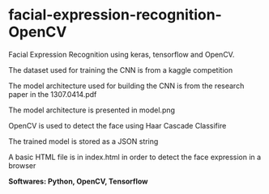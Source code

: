 # facial-expression-recognition-OpenCV
Facial Expression Recognition using keras, tensorflow and OpenCV. 

The dataset used for training the CNN is from a kaggle competition 

The model architecture used for building the CNN is from the research paper in the 1307.0414.pdf

The model architecture is presented in model.png

OpenCV is used to detect the face using Haar Cascade Classifire

The trained model is stored as a JSON string

A basic HTML file is in index.html in order to detect the face expression in a browser

**Softwares: Python, OpenCV, Tensorflow**
